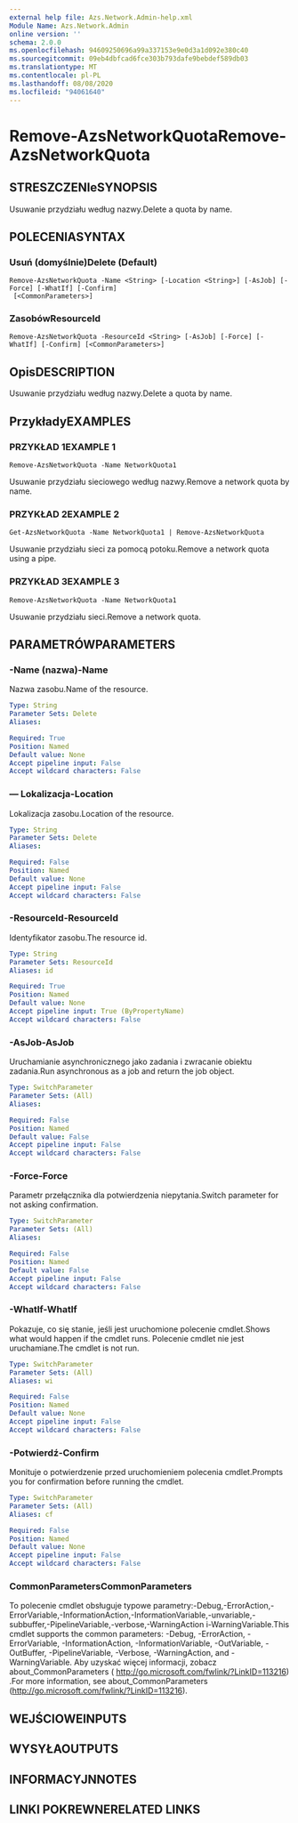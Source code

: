 ```yaml
---
external help file: Azs.Network.Admin-help.xml
Module Name: Azs.Network.Admin
online version: ''
schema: 2.0.0
ms.openlocfilehash: 94609250696a99a337153e9e0d3a1d092e380c40
ms.sourcegitcommit: 09eb4dbfcad6fce303b793dafe9bebdef589db03
ms.translationtype: MT
ms.contentlocale: pl-PL
ms.lasthandoff: 08/08/2020
ms.locfileid: "94061640"
---
```

# <span data-ttu-id="79790-101">Remove-AzsNetworkQuota</span><span class="sxs-lookup"><span data-stu-id="79790-101">Remove-AzsNetworkQuota</span></span>

## <span data-ttu-id="79790-102">STRESZCZENIe</span><span class="sxs-lookup"><span data-stu-id="79790-102">SYNOPSIS</span></span>
<span data-ttu-id="79790-103">Usuwanie przydziału według nazwy.</span><span class="sxs-lookup"><span data-stu-id="79790-103">Delete a quota by name.</span></span>

## <span data-ttu-id="79790-104">POLECENIA</span><span class="sxs-lookup"><span data-stu-id="79790-104">SYNTAX</span></span>

### <span data-ttu-id="79790-105">Usuń (domyślnie)</span><span class="sxs-lookup"><span data-stu-id="79790-105">Delete (Default)</span></span>
```
Remove-AzsNetworkQuota -Name <String> [-Location <String>] [-AsJob] [-Force] [-WhatIf] [-Confirm]
 [<CommonParameters>]
```

### <span data-ttu-id="79790-106">Zasobów</span><span class="sxs-lookup"><span data-stu-id="79790-106">ResourceId</span></span>
```
Remove-AzsNetworkQuota -ResourceId <String> [-AsJob] [-Force] [-WhatIf] [-Confirm] [<CommonParameters>]
```

## <span data-ttu-id="79790-107">Opis</span><span class="sxs-lookup"><span data-stu-id="79790-107">DESCRIPTION</span></span>
<span data-ttu-id="79790-108">Usuwanie przydziału według nazwy.</span><span class="sxs-lookup"><span data-stu-id="79790-108">Delete a quota by name.</span></span>

## <span data-ttu-id="79790-109">Przykłady</span><span class="sxs-lookup"><span data-stu-id="79790-109">EXAMPLES</span></span>

### <span data-ttu-id="79790-110">PRZYKŁAD 1</span><span class="sxs-lookup"><span data-stu-id="79790-110">EXAMPLE 1</span></span>
```
Remove-AzsNetworkQuota -Name NetworkQuota1
```

<span data-ttu-id="79790-111">Usuwanie przydziału sieciowego według nazwy.</span><span class="sxs-lookup"><span data-stu-id="79790-111">Remove a network quota by name.</span></span>

### <span data-ttu-id="79790-112">PRZYKŁAD 2</span><span class="sxs-lookup"><span data-stu-id="79790-112">EXAMPLE 2</span></span>
```
Get-AzsNetworkQuota -Name NetworkQuota1 | Remove-AzsNetworkQuota
```

<span data-ttu-id="79790-113">Usuwanie przydziału sieci za pomocą potoku.</span><span class="sxs-lookup"><span data-stu-id="79790-113">Remove a network quota using a pipe.</span></span>

### <span data-ttu-id="79790-114">PRZYKŁAD 3</span><span class="sxs-lookup"><span data-stu-id="79790-114">EXAMPLE 3</span></span>
```
Remove-AzsNetworkQuota -Name NetworkQuota1
```

<span data-ttu-id="79790-115">Usuwanie przydziału sieci.</span><span class="sxs-lookup"><span data-stu-id="79790-115">Remove a network quota.</span></span>

## <span data-ttu-id="79790-116">PARAMETRÓW</span><span class="sxs-lookup"><span data-stu-id="79790-116">PARAMETERS</span></span>

### <span data-ttu-id="79790-117">-Name (nazwa)</span><span class="sxs-lookup"><span data-stu-id="79790-117">-Name</span></span>
<span data-ttu-id="79790-118">Nazwa zasobu.</span><span class="sxs-lookup"><span data-stu-id="79790-118">Name of the resource.</span></span>

```yaml
Type: String
Parameter Sets: Delete
Aliases:

Required: True
Position: Named
Default value: None
Accept pipeline input: False
Accept wildcard characters: False
```

### <span data-ttu-id="79790-119">— Lokalizacja</span><span class="sxs-lookup"><span data-stu-id="79790-119">-Location</span></span>
<span data-ttu-id="79790-120">Lokalizacja zasobu.</span><span class="sxs-lookup"><span data-stu-id="79790-120">Location of the resource.</span></span>

```yaml
Type: String
Parameter Sets: Delete
Aliases:

Required: False
Position: Named
Default value: None
Accept pipeline input: False
Accept wildcard characters: False
```

### <span data-ttu-id="79790-121">-ResourceId</span><span class="sxs-lookup"><span data-stu-id="79790-121">-ResourceId</span></span>
<span data-ttu-id="79790-122">Identyfikator zasobu.</span><span class="sxs-lookup"><span data-stu-id="79790-122">The resource id.</span></span>

```yaml
Type: String
Parameter Sets: ResourceId
Aliases: id

Required: True
Position: Named
Default value: None
Accept pipeline input: True (ByPropertyName)
Accept wildcard characters: False
```

### <span data-ttu-id="79790-123">-AsJob</span><span class="sxs-lookup"><span data-stu-id="79790-123">-AsJob</span></span>
<span data-ttu-id="79790-124">Uruchamianie asynchronicznego jako zadania i zwracanie obiektu zadania.</span><span class="sxs-lookup"><span data-stu-id="79790-124">Run asynchronous as a job and return the job object.</span></span>


```yaml
Type: SwitchParameter
Parameter Sets: (All)
Aliases:

Required: False
Position: Named
Default value: False
Accept pipeline input: False
Accept wildcard characters: False
```

### <span data-ttu-id="79790-125">-Force</span><span class="sxs-lookup"><span data-stu-id="79790-125">-Force</span></span>
<span data-ttu-id="79790-126">Parametr przełącznika dla potwierdzenia niepytania.</span><span class="sxs-lookup"><span data-stu-id="79790-126">Switch parameter for not asking confirmation.</span></span>

```yaml
Type: SwitchParameter
Parameter Sets: (All)
Aliases:

Required: False
Position: Named
Default value: False
Accept pipeline input: False
Accept wildcard characters: False
```

### <span data-ttu-id="79790-127">-WhatIf</span><span class="sxs-lookup"><span data-stu-id="79790-127">-WhatIf</span></span>
<span data-ttu-id="79790-128">Pokazuje, co się stanie, jeśli jest uruchomione polecenie cmdlet.</span><span class="sxs-lookup"><span data-stu-id="79790-128">Shows what would happen if the cmdlet runs.</span></span>
<span data-ttu-id="79790-129">Polecenie cmdlet nie jest uruchamiane.</span><span class="sxs-lookup"><span data-stu-id="79790-129">The cmdlet is not run.</span></span>

```yaml
Type: SwitchParameter
Parameter Sets: (All)
Aliases: wi

Required: False
Position: Named
Default value: None
Accept pipeline input: False
Accept wildcard characters: False
```

### <span data-ttu-id="79790-130">-Potwierdź</span><span class="sxs-lookup"><span data-stu-id="79790-130">-Confirm</span></span>
<span data-ttu-id="79790-131">Monituje o potwierdzenie przed uruchomieniem polecenia cmdlet.</span><span class="sxs-lookup"><span data-stu-id="79790-131">Prompts you for confirmation before running the cmdlet.</span></span>

```yaml
Type: SwitchParameter
Parameter Sets: (All)
Aliases: cf

Required: False
Position: Named
Default value: None
Accept pipeline input: False
Accept wildcard characters: False
```

### <span data-ttu-id="79790-132">CommonParameters</span><span class="sxs-lookup"><span data-stu-id="79790-132">CommonParameters</span></span>
<span data-ttu-id="79790-133">To polecenie cmdlet obsługuje typowe parametry:-Debug,-ErrorAction,-ErrorVariable,-InformationAction,-InformationVariable,-unvariable,-subbuffer,-PipelineVariable,-verbose,-WarningAction i-WarningVariable.</span><span class="sxs-lookup"><span data-stu-id="79790-133">This cmdlet supports the common parameters: -Debug, -ErrorAction, -ErrorVariable, -InformationAction, -InformationVariable, -OutVariable, -OutBuffer, -PipelineVariable, -Verbose, -WarningAction, and -WarningVariable.</span></span> <span data-ttu-id="79790-134">Aby uzyskać więcej informacji, zobacz about_CommonParameters ( http://go.microsoft.com/fwlink/?LinkID=113216) .</span><span class="sxs-lookup"><span data-stu-id="79790-134">For more information, see about_CommonParameters (http://go.microsoft.com/fwlink/?LinkID=113216).</span></span>

## <span data-ttu-id="79790-135">WEJŚCIOWE</span><span class="sxs-lookup"><span data-stu-id="79790-135">INPUTS</span></span>

## <span data-ttu-id="79790-136">WYSYŁA</span><span class="sxs-lookup"><span data-stu-id="79790-136">OUTPUTS</span></span>

## <span data-ttu-id="79790-137">INFORMACYJN</span><span class="sxs-lookup"><span data-stu-id="79790-137">NOTES</span></span>

## <span data-ttu-id="79790-138">LINKI POKREWNE</span><span class="sxs-lookup"><span data-stu-id="79790-138">RELATED LINKS</span></span>
